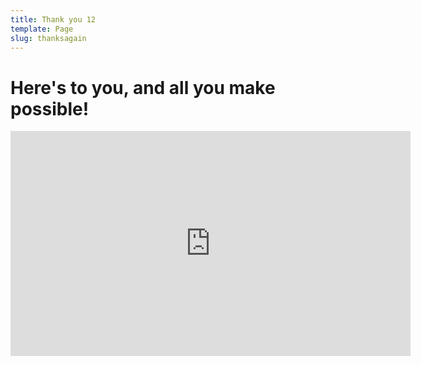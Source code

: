 ```yaml
---
title: Thank you 12
template: Page
slug: thanksagain
---
```

# Here's to you, and all you make possible!

<iframe src="https://player.vimeo.com/video/263098208" width="640" height="360" frameborder="0" webkitallowfullscreen mozallowfullscreen allowfullscreen></iframe>
